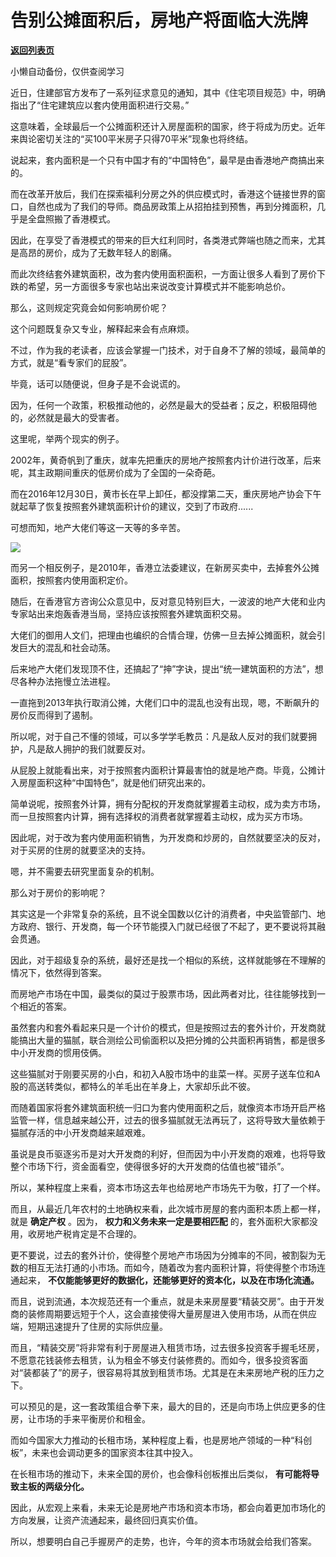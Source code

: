 # 告别公摊面积后，房地产将面临大洗牌

[**返回列表页**](/gzh/政事堂2019)

小懒自动备份，仅供查阅学习

  

近日，住建部官方发布了一系列征求意见的通知，其中《住宅项目规范》中，明确指出了“住宅建筑应以套内使用面积进行交易。”

  

这意味着，全球最后一个公摊面积还计入房屋面积的国家，终于将成为历史。近年来舆论密切关注的“买100平米房子只得70平米”现象也将终结。

  

说起来，套内面积是一个只有中国才有的“中国特色”，最早是由香港地产商搞出来的。

  

而在改革开放后，我们在探索福利分房之外的供应模式时，香港这个链接世界的窗口，自然也成为了我们的导师。商品房政策上从招拍挂到预售，再到分摊面积，几乎是全盘照搬了香港模式。

  

因此，在享受了香港模式的带来的巨大红利同时，各类港式弊端也随之而来，尤其是高昂的房价，成为了无数年轻人的剧痛。  

  

而此次终结套外建筑面积，改为套内使用面积面积，一方面让很多人看到了房价下跌的希望，另一方面很多专家也站出来说改变计算模式并不能影响总价。

  

那么，这则规定究竟会如何影响房价呢？

  

这个问题既复杂又专业，解释起来会有点麻烦。

  

不过，作为我的老读者，应该会掌握一门技术，对于自身不了解的领域，最简单的方式，就是“看专家们的屁股”。

  

毕竟，话可以随便说，但身子是不会说谎的。

  

因为，任何一个政策，积极推动他的，必然是最大的受益者；反之，积极阻碍他的，必然就是最大的受害者。

  

这里呢，举两个现实的例子。  

  

2002年，黄奇帆到了重庆，就率先把重庆的房地产按照套内计价进行改革，后来呢，其主政期间重庆的低房价成为了全国的一朵奇葩。

  

而在2016年12月30日，黄市长在早上卸任，都没撑第二天，重庆房地产协会下午就起草了恢复按照套外建筑面积计价的建议，交到了市政府......

  

可想而知，地产大佬们等这一天等的多辛苦。

  

![](https://mmbiz.qpic.cn/mmbiz_jpg/rxhS23yu8cPaOjicK4kxGEZw4k4CJFzquMd668DFv0WPA3Ribjn8hf4Ziaq6sicKFepCiarqqkIukjAQDEY2WfOnvHw/640?wx_fmt=jpeg)

  

  

而另一个相反例子，是2010年，香港立法委建议，在新房买卖中，去掉套外公摊面积，按照套内使用面积定价。

  

随后，在香港官方咨询公众意见中，反对意见特别巨大，一波波的地产大佬和业内专家站出来炮轰香港当局，坚持应该按照套外建筑面积交易。

  

大佬们的御用人文们，把理由也编织的合情合理，仿佛一旦去掉公摊面积，就会引发巨大的混乱和社会动荡。

  

后来地产大佬们发现顶不住，还搞起了“抻”字诀，提出“统一建筑面积的方法”，想尽各种办法拖慢立法进程。

  

一直拖到2013年执行取消公摊，大佬们口中的混乱也没有出现，嗯，不断飙升的房价反而得到了遏制。

  

所以呢，对于自己不懂的领域，可以多学学毛教员：凡是敌人反对的我们就要拥护，凡是敌人拥护的我们就要反对。

  

从屁股上就能看出来，对于按照套内面积计算最害怕的就是地产商。毕竟，公摊计入房屋面积这种“中国特色”，就是他们研究出来的。

  

简单说呢，按照套外计算，拥有分配权的开发商就掌握着主动权，成为卖方市场，而一旦按照套内计算，拥有选择权的消费者就掌握着主动权，成为买方市场。

  

因此呢，对于改为套内使用面积销售，为开发商和炒房的，自然就要坚决的反对，对于买房的住房的就要坚决的支持。

  

嗯，并不需要去研究里面复杂的机制。

  

  

那么对于房价的影响呢？

  

其实这是一个非常复杂的系统，且不说全国数以亿计的消费者，中央监管部门、地方政府、银行、开发商，每一个环节能摸入门就已经很了不起了，更不要说将其融会贯通。

  

因此，对于超级复杂的系统，最好还是找一个相似的系统，这样就能够在不理解的情况下，依然得到答案。

  

而房地产市场在中国，最类似的莫过于股票市场，因此两者对比，往往能够找到一个相近的答案。

  

虽然套内和套外看起来只是一个计价的模式，但是按照过去的套外计价，开发商就能搞出大量的猫腻，联合测绘公司偷面积以及把分摊的公共面积再销售，都是很多中小开发商的惯用伎俩。

  

这些猫腻对于刚要买房的小白，和初入A股市场中的韭菜一样。买房子送车位和A股的高送转类似，都特么的羊毛出在羊身上，大家却乐此不彼。

  

而随着国家将套外建筑面积统一归口为套内使用面积之后，就像资本市场开启严格监管一样，信息越来越公开，过去的很多猫腻就无法再玩了，这将导致大量依赖于猫腻存活的中小开发商越来越艰难。

  

虽说是良币驱逐劣币是对大开发商的利好，但而因为中小开发商的艰难，也将导致整个市场下行，资金面看空，使得很多好的大开发商的估值也被“错杀”。

  

所以，某种程度上来看，资本市场这去年也给房地产市场先干为敬，打了一个样。

  

而且，从最近几年农村的土地确权来看，此次城市房屋的套内面积本质上都一样，就是 **确定产权** 。因为， **权力和义务未来一定是要相匹配**
的，套外面积大家都没用，收房地产税肯定是不合理的。

  

更不要说，过去的套外计价，使得整个房地产市场因为分摊率的不同，被割裂为无数的相互无法打通的小市场。而如今，随着改为套内面积计算，将使得整个市场连通起来，
**不仅能能够更好的数据化，还能够更好的资本化，以及在市场化流通。**

  

而且，说到流通，本次规范还有一个重点，就是未来房屋要“精装交房”。由于开发商的装修周期要远短于个人，这会直接使得大量房屋进入使用市场，从而在供应端，短期迅速提升了住房的实际供应量。

  

而且，“精装交房”将非常有利于房屋进入租赁市场，过去很多投资客手握毛坯房，不愿意花钱装修去租赁，认为租金不够支付装修费的。而如今，很多投资客面对“装都装了”的房子，很容易将其放到租赁市场。尤其是在未来房地产税的压力之下。

  

可以预见的是，这一套政策组合拳下来，最大的目的，还是向市场上供应更多的住房，让市场的手来平衡房价和租金。

  

而如今国家大力推动的长租市场，某种程度上看，也是房地产领域的一种“科创板”，未来也会调动更多的国家资本往其中投入。

  

在长租市场的推动下，未来全国的房价，也会像科创板推出后类似， **有可能将导致主板的两级分化。**

  

因此，从宏观上来看，未来无论是房地产市场和资本市场，都会向着更加市场化的方向发展，让资产流通起来，最终回归真实价值。

  

所以，想要明白自己手握房产的走势，也许，今年的资本市场就会给我们答案。

